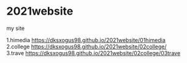 # 2021website
my site

1.himedia https://dksxogus98.github.io/2021website/01himedia            
2.college  https://dksxogus98.github.io/2021website/02college/  
3.trave  https://dksxogus98.github.io/2021website/02college/03trave
